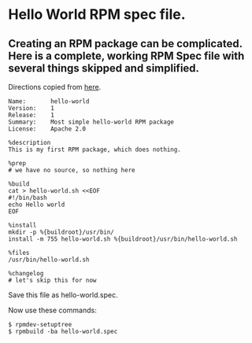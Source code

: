 # Hello World RPM spec file.
## Creating an RPM package can be complicated. Here is a complete, working RPM Spec file with several things skipped and simplified.
Directions copied from [here](https://rpm-packaging-guide.github.io/). 

```
Name:       hello-world
Version:    1
Release:    1
Summary:    Most simple hello-world RPM package
License:    Apache 2.0

%description
This is my first RPM package, which does nothing.

%prep
# we have no source, so nothing here

%build
cat > hello-world.sh <<EOF
#!/bin/bash
echo Hello world
EOF

%install
mkdir -p %{buildroot}/usr/bin/
install -m 755 hello-world.sh %{buildroot}/usr/bin/hello-world.sh

%files
/usr/bin/hello-world.sh

%changelog
# let's skip this for now
```
Save this file as hello-world.spec.

Now use these commands:
```
$ rpmdev-setuptree
$ rpmbuild -ba hello-world.spec
```

